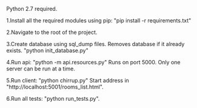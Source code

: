 Python 2.7 required.

1.Install all the required modules using pip: "pip install -r requirements.txt"

2.Navigate to the root of the project.

3.Create database using sql_dump files. Removes database if it already exists. "python init_database.py"

4.Run api: "python -m api.resources.py"
Runs on port 5000. Only one server can be run at a time.

5.Run client: "python chirrup.py"
Start address in "http://localhost:5001/rooms_list.html".

6.Run all tests: "python run_tests.py".